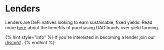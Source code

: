 # Lenders

Lenders are DeFi natives looking to earn sustainable, fixed yields. Read more [here](../../protocol/bonds/simple.md) about the benefits of purchasing DAO bonds over yield farming.

{% hint style="info" %}
If you're interested in becoming a lender join our [discord](https://discord.gg/facdBD3ZtA) .
{% endhint %}
